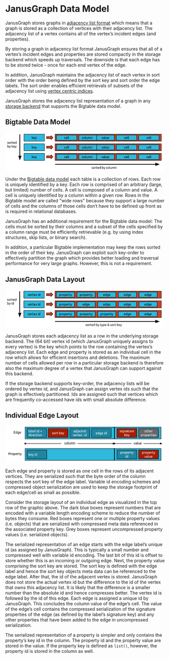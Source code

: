 # JanusGraph Data Model

JanusGraph stores graphs in [adjacency list
format](https://en.wikipedia.org/wiki/Adjacency_list) which means that a
graph is stored as a collection of vertices with their adjacency list.
The adjacency list of a vertex contains all of the vertex’s incident
edges (and properties).

By storing a graph in adjacency list format JanusGraph ensures that all
of a vertex’s incident edges and properties are stored compactly in the
storage backend which speeds up traversals. The downside is that each
edge has to be stored twice - once for each end vertex of the edge.

In addition, JanusGraph maintains the adjacency list of each vertex in
sort order with the order being defined by the sort key and sort order
the edge labels. The sort order enables efficient retrievals of subsets
of the adjacency list using [vertex centric indices](../schema/index-management/index-performance.md#vertex-centric-indexes).

JanusGraph stores the adjacency list representation of a graph in any
[storage backend](../storage-backend/index.md) that supports the Bigtable data
model.

## Bigtable Data Model

![](bigtablemodel.png)

Under the [Bigtable data model](https://en.wikipedia.org/wiki/Bigtable)
each table is a collection of rows. Each row is uniquely identified by a
key. Each row is comprised of an arbitrary (large, but limited) number
of cells. A cell is composed of a column and value. A cell is uniquely
identified by a column within a given row. Rows in the Bigtable model
are called "wide rows" because they support a large number of cells and
the columns of those cells don’t have to be defined up front as is
required in relational databases.

JanusGraph has an additional requirement for the Bigtable data model:
The cells must be sorted by their columns and a subset of the cells
specified by a column range must be efficiently retrievable (e.g. by
using index structures, skip lists, or binary search).

In addition, a particular Bigtable implementation may keep the rows
sorted in the order of their key. JanusGraph can exploit such key-order
to effectively partition the graph which provides better loading and
traversal performance for very large graphs. However, this is not a
requirement.

## JanusGraph Data Layout

![](storagelayout.png)

JanusGraph stores each adjacency list as a row in the underlying storage
backend. The (64 bit) vertex id (which JanusGraph uniquely assigns to
every vertex) is the key which points to the row containing the vertex’s
adjacency list. Each edge and property is stored as an individual cell
in the row which allows for efficient insertions and deletions. The
maximum number of cells allowed per row in a particular storage backend
is therefore also the maximum degree of a vertex that JanusGraph can
support against this backend.

If the storage backend supports key-order, the adjacency lists will be
ordered by vertex id, and JanusGraph can assign vertex ids such that the
graph is effectively partitioned. Ids are assigned such that vertices
which are frequently co-accessed have ids with small absolute
difference.

## Individual Edge Layout

![](relationlayout.png)

Each edge and property is stored as one cell in the rows of its adjacent
vertices. They are serialized such that the byte order of the column
respects the sort key of the edge label. Variable id encoding schemes
and compressed object serialization are used to keep the storage
footprint of each edge/cell as small as possible.

Consider the storage layout of an individual edge as visualized in the
top row of the graphic above. The dark blue boxes represent numbers that
are encoded with a variable length encoding scheme to reduce the number
of bytes they consume. Red boxes represent one or multiple property
values (i.e. objects) that are serialized with compressed meta data
referenced in the associated property key. Grey boxes represent
uncompressed property values (i.e. serialized objects).

The serialized representation of an edge starts with the edge label’s
unique id (as assigned by JanusGraph). This is typically a small number
and compressed well with variable id encoding. The last bit of this id
is offset to store whether this is an incoming or outgoing edge. Next,
the property value comprising the sort key are stored. The sort key is
defined with the edge label and hence the sort key objects meta data can
be referenced to the edge label. After that, the id of the adjacent
vertex is stored. JanusGraph does not store the actual vertex id but the
difference to the id of the vertex that owns this adjacency list. It is
likely that the difference is a smaller number than the absolute id and
hence compresses better. The vertex id is followed by the id of this
edge. Each edge is assigned a unique id by JanusGraph. This concludes
the column value of the edge’s cell. The value of the edge’s cell
contains the compressed serialization of the signature properties of the
edge (as defined by the label’s signature key) and any other properties
that have been added to the edge in uncompressed serialization.

The serialized representation of a property is simpler and only contains
the property’s key id in the column. The property id and the property
value are stored in the value. If the property key is defined as
`list()`, however, the property id is stored in the column as well.

